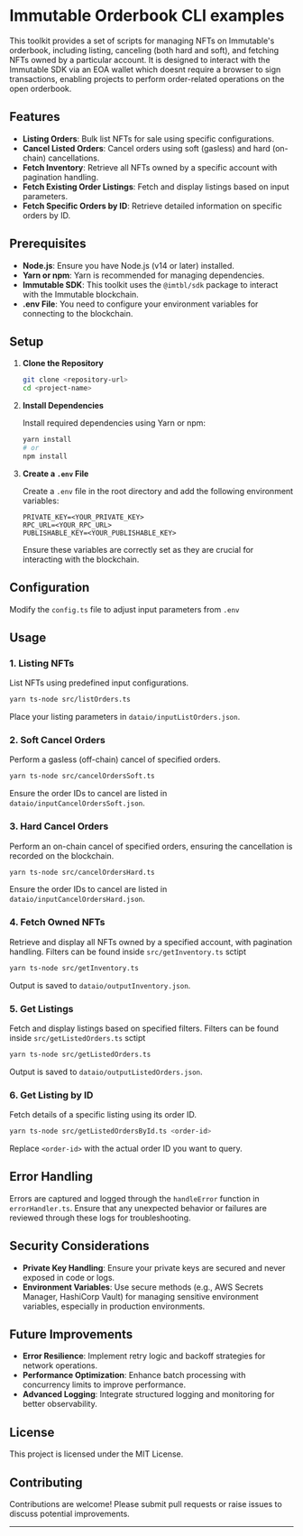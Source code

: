 # Immutable Orderbook CLI examples

This toolkit provides a set of scripts for managing NFTs on Immutable's orderbook, including listing, canceling (both hard and soft), and fetching NFTs owned by a particular account. It is designed to interact with the Immutable SDK via an EOA wallet which doesnt require a browser to sign transactions, enabling projects to perform order-related operations on the open orderbook.

## Features

- **Listing Orders**: Bulk list NFTs for sale using specific configurations.  
- **Cancel Listed Orders**: Cancel orders using soft (gasless) and hard (on-chain) cancellations.  
- **Fetch Inventory**: Retrieve all NFTs owned by a specific account with pagination handling.  
- **Fetch Existing Order Listings**: Fetch and display listings based on input parameters.  
- **Fetch Specific Orders by ID**: Retrieve detailed information on specific orders by ID.  

## Prerequisites

- **Node.js**: Ensure you have Node.js (v14 or later) installed.  
- **Yarn or npm**: Yarn is recommended for managing dependencies.  
- **Immutable SDK**: This toolkit uses the `@imtbl/sdk` package to interact with the Immutable blockchain.  
- **.env File**: You need to configure your environment variables for connecting to the blockchain.  

## Setup

1. **Clone the Repository**

   ```bash  
   git clone <repository-url>  
   cd <project-name>
   ```

2. **Install Dependencies**

   Install required dependencies using Yarn or npm:

   ```bash  
   yarn install
   # or  
   npm install  
   ```

3. **Create a `.env` File**

   Create a `.env` file in the root directory and add the following environment variables:

   ```env  
   PRIVATE_KEY=<YOUR_PRIVATE_KEY>  
   RPC_URL=<YOUR_RPC_URL>  
   PUBLISHABLE_KEY=<YOUR_PUBLISHABLE_KEY>  
   ```

   Ensure these variables are correctly set as they are crucial for interacting with the blockchain.

## Configuration

Modify the `config.ts` file to adjust input parameters from `.env`

## Usage

### 1. **Listing NFTs**

List NFTs using predefined input configurations.

```bash  
yarn ts-node src/listOrders.ts  
```

Place your listing parameters in `dataio/inputListOrders.json`.

### 2. **Soft Cancel Orders**

Perform a gasless (off-chain) cancel of specified orders.

```bash  
yarn ts-node src/cancelOrdersSoft.ts  
```

Ensure the order IDs to cancel are listed in `dataio/inputCancelOrdersSoft.json`.

### 3. **Hard Cancel Orders**

Perform an on-chain cancel of specified orders, ensuring the cancellation is recorded on the blockchain.

```bash  
yarn ts-node src/cancelOrdersHard.ts  
```

Ensure the order IDs to cancel are listed in `dataio/inputCancelOrdersHard.json`.

### 4. **Fetch Owned NFTs**

Retrieve and display all NFTs owned by a specified account, with pagination handling. Filters can be found inside `src/getInventory.ts` sctipt

```bash  
yarn ts-node src/getInventory.ts  
```

Output is saved to `dataio/outputInventory.json`.

### 5. **Get Listings**

Fetch and display listings based on specified filters. Filters can be found inside `src/getListedOrders.ts` sctipt

```bash  
yarn ts-node src/getListedOrders.ts  
```

Output is saved to `dataio/outputListedOrders.json`.

### 6. **Get Listing by ID**

Fetch details of a specific listing using its order ID.

```bash  
yarn ts-node src/getListedOrdersById.ts <order-id>  
```

Replace `<order-id>` with the actual order ID you want to query.

## Error Handling

Errors are captured and logged through the `handleError` function in `errorHandler.ts`. Ensure that any unexpected behavior or failures are reviewed through these logs for troubleshooting.

## Security Considerations

- **Private Key Handling**: Ensure your private keys are secured and never exposed in code or logs.  
- **Environment Variables**: Use secure methods (e.g., AWS Secrets Manager, HashiCorp Vault) for managing sensitive environment variables, especially in production environments.  

## Future Improvements

- **Error Resilience**: Implement retry logic and backoff strategies for network operations.  
- **Performance Optimization**: Enhance batch processing with concurrency limits to improve performance.  
- **Advanced Logging**: Integrate structured logging and monitoring for better observability.  

## License

This project is licensed under the MIT License.

## Contributing

Contributions are welcome! Please submit pull requests or raise issues to discuss potential improvements.

---
